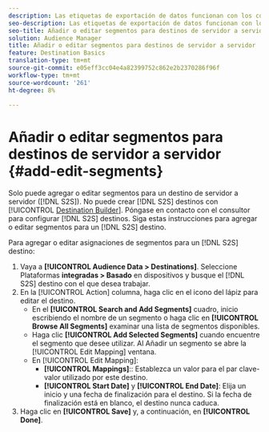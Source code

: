 ```yaml
---
description: Las etiquetas de exportación de datos funcionan con los controles de exportación establecidos en un origen de datos. Las etiquetas de exportación de datos impiden agregar características restringidas a un segmento y enviar datos de segmentos a un destino. Puede establecer varias etiquetas de exportación en un destino de cookie o URL nuevo o existente.
seo-description: Las etiquetas de exportación de datos funcionan con los controles de exportación establecidos en un origen de datos. Las etiquetas de exportación de datos impiden agregar características restringidas a un segmento y enviar datos de segmentos a un destino. Puede establecer varias etiquetas de exportación en un destino de cookie o URL nuevo o existente.
seo-title: Añadir o editar segmentos para destinos de servidor a servidor
solution: Audience Manager
title: Añadir o editar segmentos para destinos de servidor a servidor
feature: Destination Basics
translation-type: tm+mt
source-git-commit: e05eff3cc04e4a82399752c862e2b2370286f96f
workflow-type: tm+mt
source-wordcount: '261'
ht-degree: 8%

---
```



# Añadir o editar segmentos para destinos de servidor a servidor {#add-edit-segments}

Solo puede agregar o editar segmentos para un destino de servidor a servidor ([!DNL S2S]). No puede crear [!DNL S2S] destinos con [!UICONTROL [Destination Builder](/help/using/features/destinations/destination-builder.md)]. Póngase en contacto con el consultor para configurar [!DNL S2S] destinos. Siga estas instrucciones para agregar o editar segmentos para un [!DNL S2S] destino.

<!-- destination-s2s-edit.xml -->

Para agregar o editar asignaciones de segmentos para un [!DNL S2S] destino:

1. Vaya a **[!UICONTROL Audience Data > Destinations]**. Seleccione Plataformas **integradas > Basado** en dispositivos y busque el [!DNL S2S] destino con el que desea trabajar.
2. En la [!UICONTROL Action] columna, haga clic en el icono del lápiz para editar el destino.
   * En el **[!UICONTROL Search and Add Segments]** cuadro, inicio escribiendo el nombre de un segmento o haga clic en **[!UICONTROL Browse All Segments]** examinar una lista de segmentos disponibles.
   * Haga clic **[!UICONTROL Add Selected Segments]** cuando encuentre el segmento que desee utilizar. Al Añadir un segmento se abre la [!UICONTROL Edit Mapping] ventana.
   * En [!UICONTROL Edit Mapping]:
      * **[!UICONTROL Mappings]**:: Establezca un valor para el par [](../../features/destinations/key-value-pairs.md) clave-valor utilizado por este destino.
      * **[!UICONTROL Start Date]** y **[!UICONTROL End Date]**: Elija un inicio y una fecha de finalización para el destino. Si la fecha de finalización está en blanco, el destino nunca caduca.
3. Haga clic en **[!UICONTROL Save]** y, a continuación, en **[!UICONTROL Done]**.
